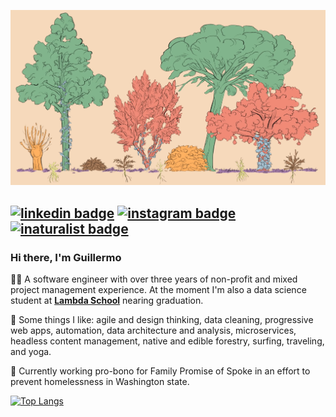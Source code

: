 <a href="https://www.youtube.com/watch?v=oZame1Brs9k" target="_blank"><img src="https://github.com/arriadevoe/arriadevoe/blob/master/forest-layers.png" alt="forest-layers"/></a>

[![linkedin badge](https://img.shields.io/badge/LinkedIn-2867b2?style=flat&logo=linkedin)](https://www.linkedin.com/in/guillermo-arria-devoe/) [![instagram badge](https://img.shields.io/badge/Instagram-555555?style=flat&logo=instagram)](https://www.instagram.com/disco.germ/) [![inaturalist badge](https://img.shields.io/badge/iNaturalist-FAFAFA?style=flat&logo=snapcraft)](https://www.inaturalist.org/observations?place_id=any&subview=grid&user_id=guillermoarriadevoe) 
---

### Hi there, I'm Guillermo

🙇‍♂️ A software engineer with over three years of non-profit and mixed project management experience. At the moment I'm also a data science student at **[Lambda School](https://lambdaschool.com/)** nearing graduation.

💙 Some things I like: agile and design thinking, data cleaning, progressive web apps, automation, data architecture and analysis, microservices, headless content management, native and edible forestry, surfing, traveling, and yoga.

🤝 Currently working pro-bono for Family Promise of Spoke in an effort to prevent homelessness in Washington state.

<!-- 🌱 Explore my portfolio application: **[guillermoarriadevoe.com](https://guillermoarriadevoe.com/)**</br> -->

[![Top Langs](https://github-readme-stats.vercel.app/api/top-langs/?username=arriadevoe&hide=jupyter+notebook&layout=compact)](https://www.youtube.com/watch?v=QMyvS6VDh0g&t=1117s)
